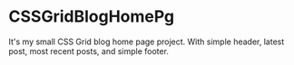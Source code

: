 # CSSGridBlogHomePg
It's my small CSS Grid blog home page project. With simple header, latest post, most recent posts, and simple footer. 

